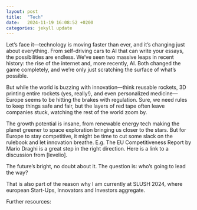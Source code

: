 ```yaml
---
layout: post
title:  "Tech"
date:   2024-11-19 16:08:52 +0200
categories: jekyll update
---
```

Let’s face it—technology is moving faster than ever, and it’s changing just about everything. From self-driving cars to AI that can write your essays, the possibilities are endless. We’ve seen two massive leaps in recent history: the rise of the internet and, more recently, AI. Both changed the game completely, and we’re only just scratching the surface of what’s possible.

But while the world is buzzing with innovation—think reusable rockets, 3D printing entire rockets (yes, really!), and even personalized medicine—Europe seems to be hitting the brakes with regulation. Sure, we need rules to keep things safe and fair, but the layers of red tape often leave companies stuck, watching the rest of the world zoom by.

The growth potential is insane, from renewable energy tech making the planet greener to space exploration bringing us closer to the stars. But for Europe to stay competitive, it might be time to cut some slack on the rulebook and let innovation breathe. E.g. The EU Competitiveness Report by Mario Draghi is a great step in the right direction. Here is a link to a discussion from [levelio].

The future’s bright, no doubt about it. The question is: who’s going to lead the way?

That is also part of the reason why I am currently at SLUSH 2024, where european Start-Ups, Innovators and Investors aggregate. 

Further resources:


[levelsio]: https://x.com/levelsio/status/1833126426142179653?s=48
[jekyll-gh]:   https://github.com/jekyll/jekyll
[jekyll-talk]: https://talk.jekyllrb.com/
